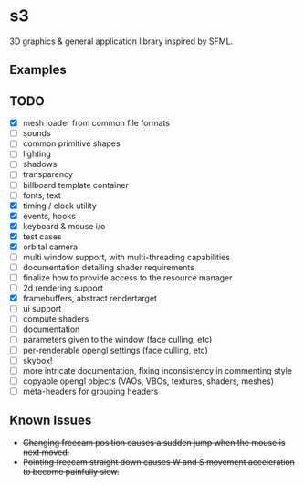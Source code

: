 # s3

3D graphics & general application library inspired by SFML.

## Examples

## TODO

- [x] mesh loader from common file formats
- [ ] sounds
- [ ] common primitive shapes
- [ ] lighting
- [ ] shadows
- [ ] transparency
- [ ] billboard template container
- [ ] fonts, text
- [x] timing / clock utility
- [x] events, hooks
- [x] keyboard & mouse i/o
- [x] test cases
- [x] orbital camera
- [ ] multi window support, with multi-threading capabilities
- [ ] documentation detailing shader requirements
- [ ] finalize how to provide access to the resource manager
- [ ] 2d rendering support
- [x] framebuffers, abstract rendertarget
- [ ] ui support
- [ ] compute shaders
- [ ] documentation
- [ ] parameters given to the window (face culling, etc)
- [ ] per-renderable opengl settings (face culling, etc)
- [ ] skybox!
- [ ] more intricate documentation, fixing inconsistency in commenting style
- [ ] copyable opengl objects (VAOs, VBOs, textures, shaders, meshes)
- [ ] meta-headers for grouping headers

## Known Issues

- ~~Changing freecam position causes a sudden jump when the mouse is next moved.~~
- ~~Pointing freecam straight down causes W and S movement acceleration to become painfully slow.~~
